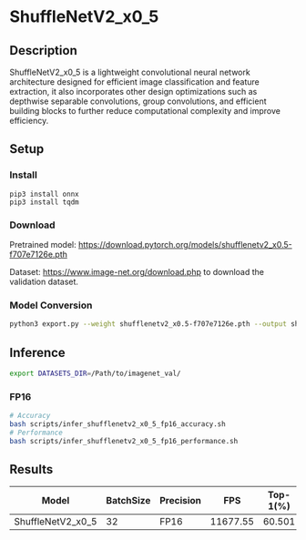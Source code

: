 # ShuffleNetV2_x0_5

## Description
ShuffleNetV2_x0_5 is a lightweight convolutional neural network architecture designed for efficient image classification and feature extraction, it also incorporates other design optimizations such as depthwise separable convolutions, group convolutions, and efficient building blocks to further reduce computational complexity and improve efficiency. 

## Setup

### Install
```
pip3 install onnx
pip3 install tqdm
```

### Download

Pretrained model: <https://download.pytorch.org/models/shufflenetv2_x0.5-f707e7126e.pth>

Dataset: <https://www.image-net.org/download.php> to download the validation dataset.

### Model Conversion
```bash
python3 export.py --weight shufflenetv2_x0.5-f707e7126e.pth --output shufflenetv2_x0_5.onnx
```

## Inference
```bash
export DATASETS_DIR=/Path/to/imagenet_val/
```

### FP16

```bash
# Accuracy
bash scripts/infer_shufflenetv2_x0_5_fp16_accuracy.sh
# Performance
bash scripts/infer_shufflenetv2_x0_5_fp16_performance.sh
```

## Results

Model             |BatchSize  |Precision |FPS       |Top-1(%)  |Top-5(%)
------------------|-----------|----------|----------|----------|--------
ShuffleNetV2_x0_5 |    32     |   FP16   | 11677.55 |  60.501  |  81.702
